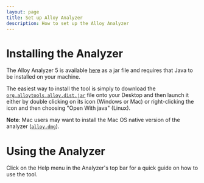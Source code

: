 ```yaml
---
layout: page
title: Set up Alloy Analyzer
description: How to set up the Alloy Analyzer
---
```


# Installing the Analyzer

The Alloy Analyzer 5 is available [here](https://alloytools.org/download.html) as a jar file and requires that Java to be installed on your machine.

The easiest way to install the tool is simply to download the [`org.alloytools.alloy.dist.jar`](https://github.com/AlloyTools/org.alloytools.alloy/releases/download/v5.1.0/org.alloytools.alloy.dist.jar) file onto your Desktop and then launch it either by double clicking on its icon (Windows or Mac) or right-clicking the icon and then choosing "Open With java" (Linux).

**Note**: Mac users may want to install the Mac OS native version of the analyzer ([`alloy.dmg`](https://github.com/AlloyTools/org.alloytools.alloy/releases/download/v5.1.0/alloy.dmg)).


# Using the Analyzer

Click on the Help menu in the Analyzer's top bar for a quick guide on how to use the tool.
